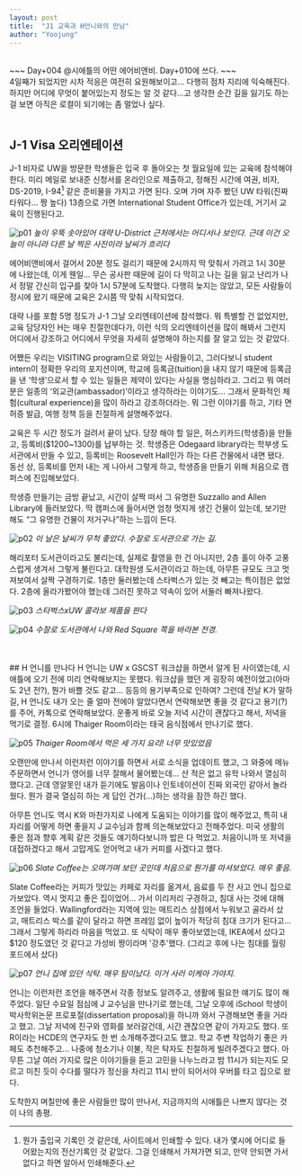 ```yaml
---
layout: post
title:  "J1 교육과 H언니와의 만남"
author: "Yoojung"
---
```

<br>
~~~
Day+004 @시애틀의 어떤 에어비앤비.
Day+010에 쓰다.
~~~
<br>
4일째가 되었지만 시차 적응은 여전히 요원해보이고... 다행히 점차 지리에 익숙해진다. 하지만 어디에 무엇이 붙어있는지 정도는 알 것 같다...고 생각한 순간 길을 잃기도 하는 걸 보면 아직은 로컬이 되기에는 좀 멀었나 싶다.
<br>
<br>

## J-1 Visa 오리엔테이션
J-1 비자로 UW을 방문한 학생들은 입국 후 돌아오는 첫 월요일에 있는 교육에 참석해야 한다. 미리 메일로 보내준 신청서를 온라인으로 제출하고, 정해진 시간에 여권, 비자, DS-2019, I-94[^1] 같은 준비물을 가지고 가면 된다. 오며 가며 자주 봤던 UW 타워(진짜 타워다… 짱 높다) 13층으로 가면 International Student Office가 있는데, 거기서 교육이 진행된다고.

![p01]({{site.url}}/assets/2018-02-26-p01.JPG)
_높이 우뚝 솟아있어 대략 U-District 근처에서는 어디서나 보인다. 근데 이건 오늘이 아니라 다른 날 찍은 사진이라 날씨가 흐리다_

에어비앤비에서 걸어서 20분 정도 걸리기 때문에 2시까지 딱 맞춰서 가려고 1시 30분에 나왔는데, 이게 웬일... 무슨 공사판 때문에 길이 다 막히고 나는 길을 잃고 난리가 나서 정말 간신히 입구를 찾아 1시 57분에 도착했다. 다행히 늦지는 않았고, 모든 사람들이 정시에 왔기 때문에 교육은 2시쯤 딱 맞춰 시작되었다. 

대략 나를 포함 5명 정도가 J-1 그날 오리엔테이션에 참석했다. 뭐 특별할 건 없었지만, 교육 담당자인 H는 매우 친절한데다가, 이런 식의 오리엔테이션을 많이 해봐서 그런지 어디에서 강조하고 어디에서 무엇을 자세히 설명해야 하는지를 잘 알고 있는 것 같았다. 

어쨌든 우리는 VISITING program으로 와있는 사람들이고, 그러다보니 student intern이 정확한 우리의 포지션이며, 학교에 등록금(tuition)을 내지 않기 때문에 등록금을 낸 ‘학생’으로서 할 수 있는 일들은 제약이 있다는 사실을 명심하라고. 그리고 뭐 여러분은 일종의 ‘외교관(ambassador)’이라고 생각하라는 이야기도... 그래서 문화적인 체험(cultural experience)을 많이 하라고 강조하더라는. 뭐 그런 이야기를 하고, 기타 면허증 발급, 여행 정책 등을 친절하게 설명해주었다. 

교육은 두 시간 정도가 걸려서 끝이 났다. 당장 해야 할 일은, 허스키카드(학생증)을 만들고, 등록비($1200~1300)를 납부하는 것. 학생증은 Odegaard library라는 학부생 도서관에서 만들 수 있고, 등록비는 Roosevelt Hall인가 하는 다른 건물에서 내면 됐다. 동선 상, 등록비를 먼저 내는 게 나아서 그렇게 하고, 학생증을 만들기 위해 처음으로 캠퍼스에 진입해보았다. 

학생증 만들기는 금방 끝났고, 시간이 살짝 떠서 그 유명한 Suzzallo and Allen Library에 들러보았다. 딱 캠퍼스에 들어서면 엄청 멋지게 생긴 건물이 있는데, 보기만 해도 “그 유명한 건물이 저거구나”하는 느낌이 든다. 

![p02]({{site.url}}/assets/2018-02-26-p02.JPG)
_이 날은 날씨가 무척 좋았다. 수잘로 도서관으로 가는 길._

해리포터 도서관이라고도 불리는데, 실제로 촬영을 한 건 아니지만, 2층 홀이 아주 고풍스럽게 생겨서 그렇게 불린다고. 대학원생 도서관이라고 하는데, 아무튼 규모도 크고 멋져보여서 살짝 구경하기로. 1층만 둘러봤는데 스타벅스가 있는 것 빼고는 특이점은 없었다. 2층에 올라가봤어야 했는데 그러진 못하고 약속이 있어 서둘러 빠져나왔다. 

![p03]({{site.url}}/assets/2018-02-26-p03.JPG)
_스타벅스xUW 콜라보 제품을 판다_

![p04]({{site.url}}/assets/2018-02-26-p04.JPG)
_수잘로 도서관에서 나와 Red Square 쪽을 바라본 전경._

[^1]: 뭔가 출입국 기록인 것 같은데, 사이트에서 인쇄할 수 있다. 내가 몇시에 어디로 들어왔는지의 전산기록인 것 같았다. 그걸 인쇄해서 가져가면 되고, 만약 안되면 가서 없다고 하면 알아서 인쇄해준다.
<br>
<br>
## H 언니를 만나다
H 언니는 UW x GSCST 워크샵을 하면서 알게 된 사이였는데, 시애틀에 오기 전에 미리 연락해보지는 못했다. 워크샵을 했던 게 굉장히 예전이었고(아마도 2년 전?), 뭔가 바쁠 것도 같고... 등등의 용기부족으로 인하여? 그런데 전날 K가 말하길, H 언니도 내가 오는 줄 얼마 전에야 알았다면서 연락해보면 좋을 것 같다고 용기(?)를 주어, 카톡으로 연락해보았다. 운좋게 바로 오늘 저녁 시간이 괜찮다고 해서, 저녁을 먹기로 결정. 6시에 Thaiger Room이라는 태국 음식점에서 만나기로 했다. 

![p05]({{site.url}}/assets/2018-02-26-p05.JPG)
_Thaiger Room에서 먹은 세 가지 요리! 너무 맛있었음_

오랜만에 만나서 이런저런 이야기를 하면서 서로 소식을 업데이트 했고, 그 와중에 메뉴 주문하면서 언니가 영어를 너무 잘해서 물어봤는데... 산 적은 없고 유학 나와서 열심히 했다고. 근데 영알못인 내가 듣기에도 발음이나 인토네이션이 진짜 외국인 같아서 놀라웠다. 뭔가 결국 열심히 하는 게 답인 건가(...)하는 생각을 잠깐 하긴 했다.

아무튼 언니도 역시 K와 마찬가지로 나에게 도움되는 이야기를 많이 해주었고, 특히 내 자리를 어떻게 하면 좋을지 J 교수님과 함께 의논해보았다고 전해주었다. 미국 생활의 좋은 점과 향후 계획 같은 것들도 얘기하다보니까 밥은 다 먹었고. 처음이니까 또 저녁을 대접하겠다고 해서 고맙게도 얻어먹고 내가 커피를 사겠다고 했다.

![p06]({{site.url}}/assets/2018-02-26-p06.JPG)
_Slate Coffee는 오며가며 보던 곳인데 처음으로 뭔가를 마셔보았다. 매우 좋음._

Slate Coffee라는 커피가 맛있는 카페로 자리를 옮겨서, 음료를 두 잔 사고 언니 집으로 가보았다. 역시 멋지고 좋은 집이었어... 가서 이리저리 구경하고, 침대 사는 것에 대해 조언을 들었다. Wallingford라는 지역에 있는 매트리스 상점에서 누워보고 골라서 샀고, 매트리스 박스를 같이 달라고 하면 프레임 없이 높이가 적당히 침대 크기가 된다고... 그래서 그렇게 하리라 마음을 먹었고. 또 식탁이 매우 좋아보였는데, IKEA에서 샀다고 $120 정도였던 것 같다고 가성비 짱이라며 '강추'했다. (그리고 후에 나는 침대를 월링포드에서 샀다)

![p07]({{site.url}}/assets/2018-02-26-p07.JPG)
_언니 집에 있던 식탁. 매우 탐이났다. 이거 사러 이케아 가야지._

언니는 이런저런 조언을 해주면서 각종 정보도 알려주고, 생활에 필요한 얘기도 많이 해주었다. 일단 수요일 점심에 J 교수님을 만나기로 했는데, 그날 오후에 iSchool 학생이 박사학위논문 프로포절(dissertation proposal)을 하니까 와서 구경해보면 좋을 거라고 했고. 그날 저녁에 친구와 영화를 보러갈건데, 시간 괜찮으면 같이 가자고도 했다. 또 R이라는 HCDE의 연구자도 한 번 소개해주겠다고도 했고. 학교 주변 작업하기 좋은 카페도 추천해주고... 나중에 청소기나 이불, 작은 탁자도 친절하게 빌려주겠다고 했다. 아무튼 그날 여러 가지로 많은 이야기들을 듣고 고민을 나누느라고 밤 11시가 되는지도 모르고 미친 듯이 수다를 떨다가 정신을 차리고 11시 반이 되어서야 우버를 타고 집으로 왔다.

도착한지 며칠만에 좋은 사람들만 많이 만나서, 지금까지의 시애틀은 나쁘지 않다는 것이 나의 총평. 
<br>


